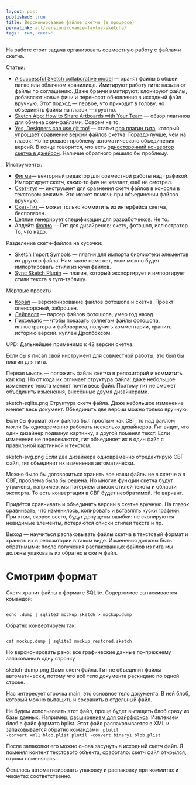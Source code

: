 ```yaml
---
layout: post
published: true
title: Версионирование файлов скетча (в процессе)
permalink: all/versionirovanie-faylov-sketcha/
tags: 'гит, скетч'
---
```

На работе стоит задача организовать совместную работу с файлами скетча.

Статьи:
* [A successful Sketch collaborative model](https://blog.central.team/how-to-collaborate-on-sketch-files-inspired-from-git-589b4dddfee1#.sl942d3zk) — хранят файлы в общей папке или облачном хранилище. Имитируют работу гита: называют файлы по соглашению. Даже бранчи имитируют: клонируют файлы, добавляют новые фичи и переносят обновления в исходный файл вручную. Этот подход — первое, что приходит  в голову, но объединять файлы на глазок — грустно.
* [Sketch App: How to Share Artboards with Your Team](https://www.sitepoint.com/sketch-app-sharing-artboards-with-your-team/) — обзор плагинов для обмена скеч-файлами. Совсем не то.
* [Yes, Designers can use git too!](https://blog.enki.com/yes-designers-can-use-git-too-79f3cef9c899#.wrgg28i8s) — статья [про плагин гита](https://github.com/mathieudutour/git-sketch-plugin), который упрощает сравнение версий файлов скетча. Гораздо лучше, чем на глазок! Но не решает проблему автоматического объединения версий. В конце говорится, что есть [односторонний конвертор скетча в джейсон](https://github.com/afiedler/sketch-node-parser). Наличие обратного решило бы проблему.

Инструменты:
* [Фигма](https://www.figma.com/)— векторный редактор для совместной работы над графикой. Импортирует скетч, каких-то фич не хватает, ещё не смотрел.
* [Скетчтул](https://gist.github.com/bomberstudios/c9e6975acd4d4d84a728) — инструмент для сравнения скетч файлов в консоли в текстовом режиме. Это может помочь при объединении файлов вручную.
* [СкетчГит ](https://github.com/almonk/SketchGit)— может только коммитить из интерфейса скетча, бесполезен.
* [Цеплин](https://zeplin.io/) генерирует спецификации для разработчиков. Не то.
* Апдейт:
[Фолио](http://folioformac.com/) — Гит для дизайренов: скетч, фотошоп, иллюстратор. То, что надо.

Разделение скетч-файлов на кусочки:
* [Sketch Import Symbols](https://github.com/kmerc/sketch-import-symbols) — плагин для импорта библиотеки элементов из другого файла. Нам такое поможет, если можно будет импортировать стили из кучи файлов.
* [Sync Sketch Plugin](https://github.com/nolastan/sync.sketchplugin) — плагин, который экспортирует и импортирует стили текста в гугл-таблицу.

Мёртвые проекты
* [Корал](https://github.com/koral) — версионирование файлов фотошопа и скетча. Проект опенсорсный, заброшен.
* [Лейрволт](https://github.com/layervault/psd.rb) — парсер файлов фотошопа, умер год назад.
* [Пикселапс ](http://blog.pixelapse.com/post/40583295019/welcome-to-pixelapse) — чтобы показать коллегам файлы фотошопа, иллюстратора и файрворкса, получить комментарии, хранить историю версий. куплен Дропбоксом.


UPD: Дальнейшее применимо к 42 версии скетча.

Если бы я писал свой инструмент для совместной работы, это был бы плагин для гита.


Первая мысль — положить файлы скетча в репозиторий и коммитить как код. Но от кода их отличает структура файла: даже небольшое изменение текста меняет почти весь файл. Поэтому гит не сможет объединить изменения, внесённые двумя дизайнерами.

sketch-sqlite.png
Структура скетч файла. Даже небольшое изменение меняет весь документ. Объединить две версии можно только вручную.

Если бы формат этих файлов был простым как СВГ, то над файлом могли бы одновременно работать несколько дизайнеров. Гит видит, что один дизайнер подвинул картинку, а другой поменял текст. Если изменения не пересекаются, гит объединяет их в один файл с правильной картинкой и текстом.

sketch-svg.png
Если два дизайнера одновременно отредактирую СВГ файл, гит объединит их изменения автоматически.

Можно было бы договориться хранить все наши файлы не в скетче а в СВГ, проблема была бы решена. Но многие функции скетча будут утрачены, например, мы потеряем список стилей текста и области экспорта. То есть конвертация в СВГ будет необратимой. Не вариант.

Придётся сравнивать и объединять версии в скетче вручную. На глазок сравнивать, что изменилось, копировать и вставлять куски графики. При этом, скорее всего, будут допущены ошибки: не скопируются невидимые элементы, потеряются списки стилей текста и пр.

Выход — научиться распаковывать файлы скетча в текстовый формат и хранить их в репозитории в таком виде. Изменения должны быть обратимыми: после получения распакованных файлов из гита мы должны упаковать их обратно в скетч файл.

# Смотрим формат

Cкетч хранит файлы в формате SQLite. Содержимое вытаскивается командой:

<code>
echo .dump | sqlite3 mockup.sketch > mockup.dump
</code>

Обратно конвертируем так:

<code>
cat mockup.dump | sqlite3 mockup_restored.sketch
</code>

Но версионировать рано: все графические данные по-прежнему запакованы в одну строчку

sketch-dump.png
Дамп скетч файла. Гит не объединит файлы автоматически, потому что всё тело документа раскидано по одной строке.

Нас интересует строчка main, это основное тело документа. В ней блоб, который можно вытащить и сохранить в отдельный файл.

Не будем использовать этот файл, проще будет вытащить блоб сразу из базы данных. Например, [расширением для файрфоркса](https://addons.mozilla.org/en-US/firefox/addon/sqlite-manager/). Извлекаем блоб в файл формата bplist. Этот файл распаковывается в XML и запаковывается обратно командами
<code>
plutil -convert xml1 blob.plist
plutil -convert binary1 blob.plist
</code>

После запаковки его можно снова засунуть в исходный скетч файл. Я поменял контент текстового объекта, сработало: скетч файл открылся, строка поменялась.

Осталось автоматизировать упаковку и распаковку при коммитах и чекаутах соответственно.
